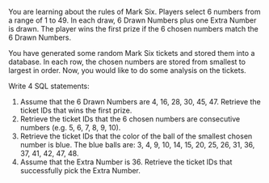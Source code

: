 You are learning about the rules of Mark Six. Players select 6 numbers from a range of 1 to 49. In each draw, 6 Drawn Numbers plus one Extra Number is drawn. The player wins the first prize if the 6 chosen numbers match the 6 Drawn Numbers.

You have generated some random Mark Six tickets and stored them into a database. In each row, the chosen numbers are stored from smallest to largest in order. Now, you would like to do some analysis on the tickets.

Write 4 SQL statements:

1. Assume that the 6 Drawn Numbers are 4, 16, 28, 30, 45, 47. Retrieve the ticket IDs that wins the first prize.
2. Retrieve the ticket IDs that the 6 chosen numbers are consecutive numbers (e.g. 5, 6, 7, 8, 9, 10).
3. Retrieve the ticket IDs that the color of the ball of the smallest chosen number is blue. The blue balls are: 3, 4, 9, 10, 14, 15, 20, 25, 26, 31, 36, 37, 41, 42, 47, 48.
4. Assume that the Extra Number is 36. Retrieve the ticket IDs that successfully pick the Extra Number.

